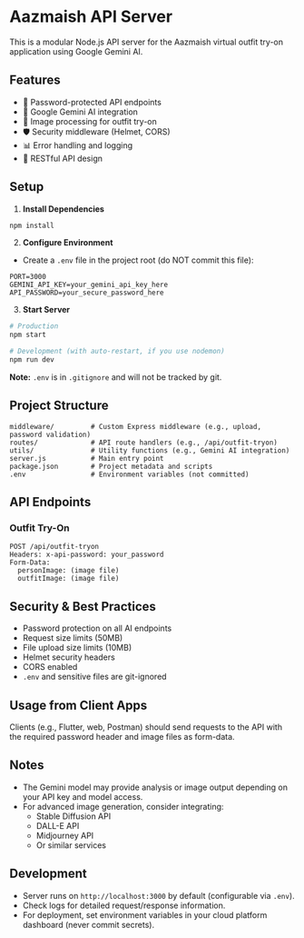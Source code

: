 
# Aazmaish API Server

This is a modular Node.js API server for the Aazmaish virtual outfit try-on application using Google Gemini AI.

## Features

- 🔐 Password-protected API endpoints
- 🤖 Google Gemini AI integration
- 📸 Image processing for outfit try-on
- 🛡️ Security middleware (Helmet, CORS)
- 📊 Error handling and logging
- 🚀 RESTful API design


## Setup

1. **Install Dependencies**
  ```bash
  npm install
  ```

2. **Configure Environment**
  - Create a `.env` file in the project root (do NOT commit this file):
  ```env
  PORT=3000
  GEMINI_API_KEY=your_gemini_api_key_here
  API_PASSWORD=your_secure_password_here
  ```

3. **Start Server**
  ```bash
  # Production
  npm start

  # Development (with auto-restart, if you use nodemon)
  npm run dev
  ```

**Note:** `.env` is in `.gitignore` and will not be tracked by git.


## Project Structure

```
middleware/         # Custom Express middleware (e.g., upload, password validation)
routes/             # API route handlers (e.g., /api/outfit-tryon)
utils/              # Utility functions (e.g., Gemini AI integration)
server.js           # Main entry point
package.json        # Project metadata and scripts
.env                # Environment variables (not committed)
```

## API Endpoints


### Outfit Try-On
```
POST /api/outfit-tryon
Headers: x-api-password: your_password
Form-Data:
  personImage: (image file)
  outfitImage: (image file)
```


## Security & Best Practices

- Password protection on all AI endpoints
- Request size limits (50MB)
- File upload size limits (10MB)
- Helmet security headers
- CORS enabled
- `.env` and sensitive files are git-ignored


## Usage from Client Apps

Clients (e.g., Flutter, web, Postman) should send requests to the API with the required password header and image files as form-data.


## Notes

- The Gemini model may provide analysis or image output depending on your API key and model access.
- For advanced image generation, consider integrating:
  - Stable Diffusion API
  - DALL-E API
  - Midjourney API
  - Or similar services


## Development

- Server runs on `http://localhost:3000` by default (configurable via `.env`).
- Check logs for detailed request/response information.
- For deployment, set environment variables in your cloud platform dashboard (never commit secrets).
